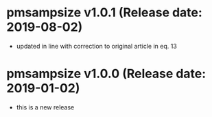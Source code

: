pmsampsize v1.0.1 (Release date: 2019-08-02)
=============================================

* updated in line with correction to original article in eq. 13


pmsampsize v1.0.0 (Release date: 2019-01-02)
=============================================

* this is a new release

